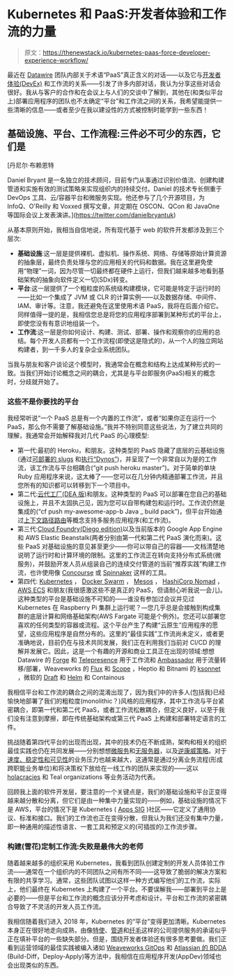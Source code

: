 # Kubernetes 和 PaaS:开发者体验和工作流的力量

> 原文：<https://thenewstack.io/kubernetes-paas-force-developer-experience-workflow/>

最近在 [Datawire](https://www.datawire.io/) 团队内部关于术语“PaaS”真正含义的对话——以及它与[开发者体验(DevEx)](https://www.datawire.io/faster/developer-experience/) 和工作流的关系——引发了许多内部对话，我认为分享这些对话会很好。我从与客户的合作和在会议上与人们的交谈中了解到，其他在(和类似平台上)部署应用程序的团队也不太确定“平台”和工作流之间的关系，我希望能提供一些清晰的信息——或者至少在我以建设性的方式被控制时能学到一些东西！

## 基础设施、平台、工作流程:三件必不可少的东西，它们是

 [丹尼尔·布赖恩特

Daniel Bryant 是一名独立的技术顾问，目前专门从事通过识别价值流、创建构建管道和实施有效的测试策略来实现组织内的持续交付。Daniel 的技术专长侧重于 DevOps 工具、云/容器平台和微服务实现。他还参与了几个开源项目，为 InfoQ、O'Reilly 和 Voxxed 撰写文章，并定期在 OSCON、QCon 和 JavaOne 等国际会议上发表演讲。](https://twitter.com/danielbryantuk) 

从基本原则开始，我相当自信地说，所有现代基于 web 的软件开发都涉及到三个层次:

*   **基础设施**:这一层是提供裸机、虚拟机、操作系统、网络、存储等原始计算资源的抽象层，最终负责处理与您的应用相关的代码和数据。我在这里避免使用“物理”一词，因为尽管一切最终都在硬件上运行，但我们越来越多地看到基础架构的抽象向软件定义一切(SDx)转变。
*   **平台**:这一层提供了一个粗粒度的系统级构建模块，它可能是特定于运行时的——比如一个集成了 JVM 或 CLR 的计算实例——以及数据存储、中间件、IAM、审计等。注意，我还避免在这里使用术语 PaaS，我将在后面介绍它。同样值得一提的是，我相信您总是将您的应用程序部署到某种形式的平台上，即使您没有有意识地组装一个。
*   **工作流**:这一层是你如何设计、构建、测试、部署、操作和观察你的应用的总结。每个开发人员都有一个工作流程(即使这是隐式的)，从一个人的独立网站构建者，到一千多人的复杂企业系统团队。

当我与朋友和客户谈论这个模型时，我通常会在概念和结构上达成某种形式的一致。当我们开始讨论概念之间的耦合，尤其是与平台即服务(PaaS)相关的概念时，分歧就开始了。

### 这些不是你要找的平台

我经常听说“一个 PaaS 总是有一个内置的工作流”，或者“如果你正在运行一个 PaaS，那么你不需要了解基础设施。”我并不特别同意这些说法，为了建立共同的理解，我通常会开始解释我对几代 PaaS 的心理模型:

*   第一代:最初的 Heroku，和朋友。这种类型的 PaaS 隐藏了底层的云基础设施(通过[可部署的 slugs](https://devcenter.heroku.com/articles/slug-compiler) 和[执行“Dynos”](https://devcenter.heroku.com/articles/how-heroku-works))，并呈现了一个非常自以为是的工作流，该工作流与平台相耦合(“git push heroku master”)。对于简单的单块 Ruby 应用程序来说，这太棒了——您可以在几分钟内精通部署工作流，并且您所有的知识都可以转移到下一个项目中。
*   第二代:[云代工厂(DEA 版)](https://docs.cloudfoundry.org/concepts/diego/dea-vs-diego.html)和朋友。这种类型的 PaaS 可以部署在您自己的基础设施上，并且不太固执己见，因为您可以自带构建包和运行时。工作流仍然是集成的(“cf push my-awesome-app-b Java _ build pack”)，但平台开始通过[上下文路径路由](https://www.cloudfoundry.org/blog/context-path-routing/)等概念支持多服务应用程序(和工作流)。
*   第三代:[Cloud Foundry(Diego edition)](https://docs.cloudfoundry.org/concepts/diego/dea-vs-diego.html)以及当前版本的 Google App Engine 和 AWS Elastic Beanstalk(两者分别由第一代和第二代 PaaS 演化而来)。这些 PaaS 对基础设施的意见甚至更少——你可以带自己的容器——文档清楚地说明了运行时和计算环境的限制。这里的工作流正在转向支持分布式系统(微服务)，并鼓励开发人员从组装自己的连续交付管道的当前“推荐实践”构建工作流，也许使用像 [Concourse](https://concourse.ci/) 或 [Spinnaker](https://www.spinnaker.io/) 这样的工具。
*   第四代: [Kubernetes](https://kubernetes.io/) ， [Docker Swarm](https://github.com/docker/swarm) ， [Mesos](http://mesos.apache.org/) ， [HashiCorp Nomad](https://www.nomadproject.io/) ， [AWS ECS](https://aws.amazon.com/ecs/) 和朋友(我很感激这些不是真正的 PaaS，但请耐心听我说一会儿)。这种类型的平台是基础设施不可知的——谁没有参加过会议并见过 Kubernetes 在 Raspberry Pi 集群上运行呢？—您几乎总是会接触到构成集群的底层计算和网络基础架构(AWS Fargate 可能是个例外)。您还可以部署您喜欢的任何类型的容器或流程。这个平台产生了构建“云原生”应用程序的愿望，这些应用程序是自然分布的。这里的“最佳实践”工作流尚未定义，或者更准确地说，目前仍在与技术共同发展，我们正在利用我们当前对 CI/CD 的理解并发展它。因此，这是一个有趣的开源和商业工具正在出现的领域:想想 Datawire 的 [Forge](https://forge.sh/) 和 [Telepresence](https://www.telepresence.io/) 用于工作流和 [Ambassador](https://www.getambassador.io/) 用于流量转移/部署，Weaveworks 的 [Flux](https://www.weave.works/oss/flux/) 和 [Scope](https://www.weave.works/oss/scope/) ，Heptio 和 Bitnami 的 [ksonnet](https://ksonnet.io/) ，微软的 [Draft](https://github.com/Azure/draft) 和 [Helm](https://helm.sh/) 和 Containous

我相信平台和工作流的耦合之间的混淆出现了，因为我们中的许多人(包括我)已经愉快地部署了我们的粗粒度(monolithic？)风格的应用程序，其中工作流与平台紧密耦合，即第一代和第二代 PaaS，或者工作流松散耦合，但定义良好，以至于我们没有注意到摩擦，即在传统基础架构或第三代 PaaS 上构建和部署特定语言的工件。

挑战随着第四代平台的出现而出现，其中的技术仍在不断成熟，架构和相关的组织最佳实践也仍在共同发展——分别想想[微服务](https://martinfowler.com/articles/microservices.html)和[无服务器](https://martinfowler.com/articles/serverless.html)，以及[逆康威策略](https://www.thoughtworks.com/radar/techniques/inverse-conway-maneuver)。对于[速度、稳定性和可见性](http://itrevolution.com/devops-handbook)的业务压力也越来越大，这通常是通过分离业务流程(形成跨职能业务单位)和将决策权下放给在一线工作的团队来实现的——这以 [holacracies](https://www.holacracy.org/) 和 Teal organizations 等业务活动为代表。

回顾我上面的软件开发层，要注意的一个关键点是，我们的基础设施和平台正变得越来越分散和分离，但它们是由一种集中力量实现的——例如，基础设施的情况下是 AWS，平台的情况下是 Kubernetes ( [Apps SIG](https://github.com/kubernetes/community/tree/master/sig-apps) )社区——它定义了通用协议、标准和接口。我们的工作流也正在变得分散，但我认为我们还没有集中力量，即一种通用的描述性语言、一套工具和预定义的(可插拔的)工作流步骤。

### 构建(雪花)定制工作流:失败是最伟大的老师

随着越来越多的组织采用 Kubernetes，我看到团队创建定制的开发人员体验工作流——通常在一个组织内的不同团队之间有所不同——这导致了脆弱的解决方案和有限的共享学习。通常，这些团队试图以这样一种方式编写他们的工作流，实际上，他们最终在 Kubernetes 上构建了一个平台。不要误解我——部署到平台上是必要的——但是平台和工作流的概念应该分开考虑和设计。平台和工作流的紧密耦合导致了不灵活的开发人员工作流。

我相信随着我们进入 2018 年，Kubernetes 的“平台”变得更加清晰。Kubernetes 本身正在很好地走向成熟，由像[特使](https://www.envoyproxy.io/)、[管道](https://github.com/runconduit/conduit)和[纤毛](https://github.com/cilium/cilium)这样的公司提供服务的承诺似乎正在填补平台的一些缺失部分。但是，围绕开发者体验还有很多思考要做。我们正看到运营领域的最佳实践被编入诸如 [Weaveworks GitOps](https://www.weave.works/blog/gitops-operations-by-pull-request) 和 [Atlassian 的 BDDA](https://developer.atlassian.com/blog/2017/07/kubernetes-workflow/) (Build-Diff，Deploy-Apply)等方法中，我相信在应用程序开发(AppDev)领域也会出现类似的东西。

<svg xmlns:xlink="http://www.w3.org/1999/xlink" viewBox="0 0 68 31" version="1.1"><title>Group</title> <desc>Created with Sketch.</desc></svg>